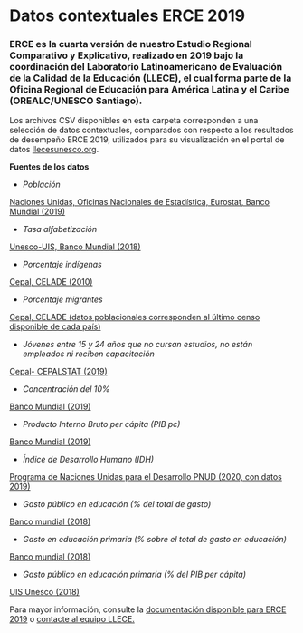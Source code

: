 # Datos contextuales ERCE 2019

### ERCE es la cuarta versión de nuestro Estudio Regional Comparativo y Explicativo, realizado en 2019 bajo la coordinación del Laboratorio Latinoamericano de Evaluación de la Calidad de la Educación (LLECE), el cual forma parte de la Oficina Regional de Educación para América Latina y el Caribe (OREALC/UNESCO Santiago). 

Los archivos CSV disponibles en esta carpeta corresponden a una selección de datos contextuales, comparados con respecto a los resultados de desempeño ERCE 2019, utilizados para su visualización en el portal de datos [llecesunesco.org](www.lleceunesco.org). 

**Fuentes de los datos**

- *Población*

[Naciones Unidas, Oficinas Nacionales de Estadística, Eurostat, Banco Mundial (2019)](https://datos.bancomundial.org/indicador/SP.POP.TOTL)

- *Tasa alfabetización*

[Unesco-UIS, Banco Mundial (2018)](https://datos.bancomundial.org/indicator/SE.ADT.LITR.ZS)

- *Porcentaje indígenas* 

[Cepal, CELADE (2010)](https://www.cepal.org/es/publicaciones/37050-pueblos-indigenas-america-latina-avances-ultimo-decenio-retos-pendientes-la)

- *Porcentaje migrantes* 

[Cepal, CELADE (datos poblacionales corresponden al último censo disponible de cada país)](https://www.cepal.org/sites/default/files/publication/files/43584/S1800356_es.pdf)

- *Jóvenes entre 15 y 24 años que no cursan estudios, no están empleados ni reciben capacitación* 

[Cepal- CEPALSTAT (2019)](https://cepalstat-prod.cepal.org/cepalstat/tabulador/ConsultaIntegrada.asp?IdAplicacion=45&idTema=1530&idIndicador=3891&idioma=e)

- *Concentración del 10%*

[Banco Mundial (2019)](https://data.worldbank.org/indicator/SI.DST.10TH.10)

- *Producto Interno Bruto per cápita (PIB pc)*

[Banco Mundial (2019)](https://datos.bancomundial.org/indicador/NY.GDP.PCAP.KD)

- *Índice de Desarrollo Humano (IDH)*

[Programa de Naciones Unidas para el Desarrollo PNUD (2020, con datos 2019)](https://annualreport.undp.org/assets/UNDP-Annual-Report-2020-es.pdf)

- *Gasto público en educación (% del total de gasto)*

[Banco mundial (2018)](https://datos.bancomundial.org/indicador/SE.XPD.TOTL.GB.ZS)

- *Gasto en educación primaria (% sobre el total de gasto en educación)*

[Banco mundial (2018)](https://data.worldbank.org/indicator/SE.XPD.PRIM.ZS)

- *Gasto público en educación primaria (% del PIB per cápita)*

[UIS Unesco (2018)](https://data.worldbank.org/indicator/SE.XPD.PRIM.PC.ZS)


Para mayor información, consulte la [documentación disponible para ERCE 2019](https://es.unesco.org/fieldoffice/santiago/llece/ERCE2019) o [contacte al equipo LLECE.](https://lleceunesco.org/sobre-llece/)

